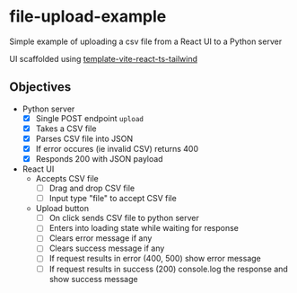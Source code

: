 # file-upload-example
Simple example of uploading a csv file from a React UI to a Python server

UI scaffolded using [template-vite-react-ts-tailwind](https://github.com/RoyRao2333/template-vite-react-ts-tailwind/tree/main)

## Objectives
- Python server
  - [x] Single POST endpoint `upload`
  - [x] Takes a CSV file
  - [x] Parses CSV file into JSON
  - [x] If error occures (ie invalid CSV) returns 400
  - [x] Responds 200 with JSON payload
- React UI
  - Accepts CSV file
    - [ ] Drag and drop CSV file
    - [ ] Input type "file" to accept CSV file
  - Upload button
    - [ ] On click sends CSV file to python server
    - [ ] Enters into loading state while waiting for response
    - [ ] Clears error message if any
    - [ ] Clears success message if any
    - [ ] If request results in error (400, 500) show error message
    - [ ] If request results in success (200) console.log the response and show success message